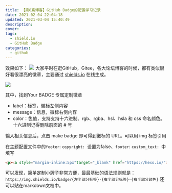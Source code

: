 ```yaml
---
title: 【第8篇博客】GitHub Badge的配置学习记录
date: 2021-02-04 22:04:18
updated: 2021-03-04 15:40:49
description: 
cover: 
tags: 
  - shield.io
  - GitHub Badge
categories: 
  - github
---
```






效果如下：
![](https://gitee.com/tsuiwade/images/raw/master/20210310123146.png)
大家平时在逛GitHub，Gitee，各大论坛博客的时候，都有类似很好看很漂亮的徽章，主要通过 [shields.io](https://shields.io/) 在线生成。

![](https://gitee.com/tsuiwade/images/raw/master/20210310123227.png)

其中，找到Your BADGE 专属定制徽章
- label：标签，徽标左侧内容
- message：信息，徽标右侧内容
- color：色值，支持支持十六进制、rgb、rgba、hsl、hsla 和 css 命名颜色。十六进制记得删除前面的 # 号

输入相关信息后，点击 make badge 即可得到徽标的 URL。可以用 img 标签引用

在主题配置文件中的`footer`:  `copyright: `设置为false、`footer`:  `custom_text: `中填写
```html
<p><a style="margin-inline:5px"target="_blank" href="https://hexo.io/"><img src="https://img.shields.io/badge/Frame-Hexo-blue?style=flat&logo=hexo" title="博客框架为 Hexo" alt="HEXO"></a><a style="margin-inline:5px"target="_blank" href="https://butterfly.js.org/"><img src="https://img.shields.io/badge/Theme-Butterfly-6513df?style=flat&logo=bitdefender" title="主题采用 Butterfly" alt="Butterfly"></a><a style="margin-inline:5px"target="_blank" href="https://www.jsdelivr.com/"><img src="https://img.shields.io/badge/CDN-jsDelivr-orange?style=flat&logo=jsDelivr" title="本站使用 Jsdelivr 为静态资源提供CDN加速" alt="Jsdelivr"></a><a style="margin-inline:5px"target="_blank" href="https://github.com/"><img src="https://img.shields.io/badge/Source-Github-d021d6?style=flat&logo=GitHub" title="本站项目由 GitHub 托管" alt="GitHub"></a><a style="margin-inline:5px"target="_blank"href="http://creativecommons.org/licenses/by-nc-sa/4.0/"><img src="https://img.shields.io/badge/Copyright-BY--NC--SA%204.0-d42328?style=flat&logo=Claris" alt="img" title="本站采用知识共享署名-非商业性使用-相同方式共享4.0国际许可协议进行许可"></a></p>
```
可以发现，简单定制小牌子非常方便，最最基础的语法规则就是：
`https://img.shields.io/badge/{左半部分标签}-{右半部分标签}-{右半部分颜色}`
还可以贴在markdown文档中。